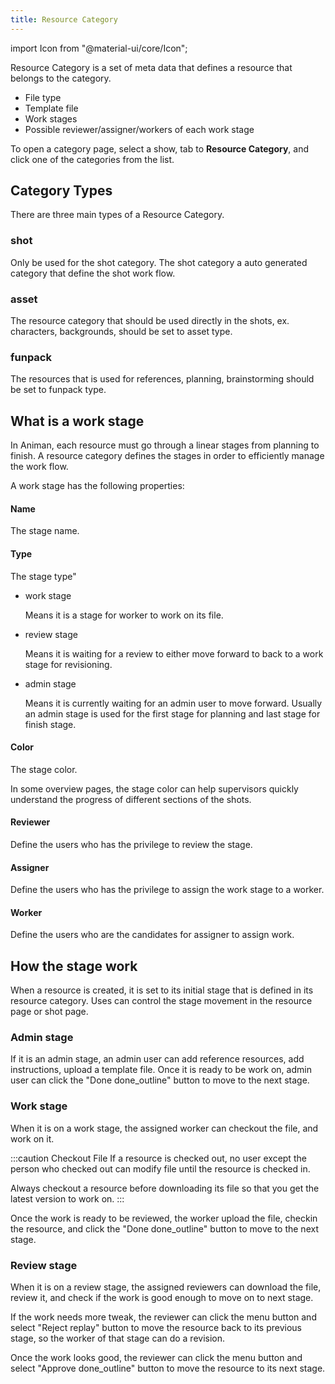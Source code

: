 ```yaml
---
title: Resource Category
---
```

import Icon from "@material-ui/core/Icon";

Resource Category is a set of meta data that defines a resource that belongs to the category.

- File type
- Template file
- Work stages
- Possible reviewer/assigner/workers of each work stage

To open a category page, select a show, tab to **Resource Category**, and click one of the categories from the list.

## Category Types

There are three main types of a Resource Category.

### shot

  Only be used for the shot category. The shot category a auto generated category that define the shot work flow.

### asset

  The resource category that should be used directly in the shots, ex. characters, backgrounds, should be set to 
  asset type.

### funpack

  The resources that is used for references, planning, brainstorming should be set to funpack type.


## What is a work stage

In Animan, each resource must go through a linear stages from planning to finish.
A resource category defines the stages in order to efficiently manage the work flow.

A work stage has the following properties:

#### Name
The stage name.

#### Type
The stage type"

- work stage
  
  Means it is a stage for worker to work on its file.

- review stage
  
  Means it is waiting for a review to either move forward to back to a work stage for revisioning.

- admin stage

  Means it is currently waiting for an admin user to move forward.
  Usually an admin stage is used for the first stage for planning and last stage for finish stage.

#### Color
The stage color.

In some overview pages, the stage color can help supervisors quickly understand the progress of
different sections of the shots.

#### Reviewer
Define the users who has the privilege to review the stage.

#### Assigner
Define the users who has the privilege to assign the work stage to a worker.

#### Worker
Define the users who are the candidates for assigner to assign work.


## How the stage work

When a resource is created, it is set to its initial stage that is defined in its resource category.
Uses can control the stage movement in the resource page or shot page.

### Admin stage
If it is an admin stage, an admin user can add reference resources, add instructions, upload a template file.
Once it is ready to be work on, admin user can click the "Done <Icon>done_outline</Icon>" button to move to the next stage.

### Work stage
When it is on a work stage, the assigned worker can checkout the file, and work on it.

:::caution Checkout File
If a resource is checked out, no user except the person who checked out can modify file until the resource is checked in.

Always checkout a resource before downloading its file so that you get the latest version to work on.
:::

Once the work is ready to be reviewed, the worker upload the file, checkin the resource, and click the "Done <Icon>done_outline</Icon>" button to move to the next stage.

### Review stage
When it is on a review stage, the assigned reviewers can download the file, review it, and check if the work is good enough to move on to next stage.

If the work needs more tweak, the reviewer can click the <Icon>menu</Icon> button and select "Reject <Icon>replay</Icon>" button to move the resource
back to its previous stage, so the worker of that stage can do a revision.

Once the work looks good, the reviewer can click the <Icon>menu</Icon> button and select "Approve <Icon>done_outline</Icon>" button to move the resource to its next stage.
